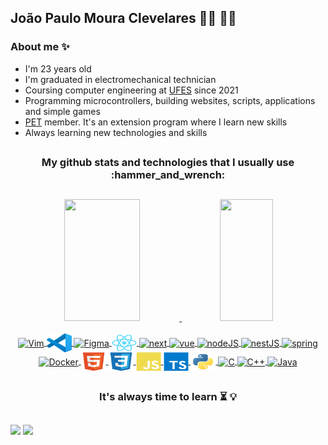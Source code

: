 ## João Paulo Moura Clevelares 👨‍🎓 👨‍💻
### About me :sparkles:

 - I'm 23 years old
 - I'm graduated in electromechanical technician
 - Coursing computer engineering at [UFES](https://www.ufes.br) since 2021
 - Programming microcontrollers, building websites, scripts, applications and simple games
 - [PET](https://pet.inf.ufes.br) member. It's an extension program where I learn new skills
 - Always learning new technologies and skills
 
 ##
 <div align="center">
 <h3> My github stats and technologies that I usually use :hammer_and_wrench: </h3>
 </div>
 
 ##
 
<div align="center">
  <a href="https://github.com/vortex2jm">
  <img width="49%" height="195px" src="https://github-readme-stats.vercel.app/api?username=vortex2jm&show_icons=true&include_all_commits=true&count_private=true&hide_border=true&title_color=00bfbf&icon_color=00bfbf&text_color=c9d1d9&bg_color=ffffff00"/> 
  <img width="41%" height="195px" src="https://github-readme-stats.vercel.app/api/top-langs/?username=vortex2jm&layout=compact&langs_count=8&hide_border=true&title_color=00bfbf&text_color=00bfbf&bg_color=ffffff00" />
<a/>
</div>

<div style="display: inline_block" align="center"><br>
  
  <a href="https://github.com/vortex2jm" target="_blank">
  <img align="center" alt="Vim" height="30" width="40" src="https://cdn.jsdelivr.net/gh/devicons/devicon/icons/vim/vim-original.svg">
  <a/>
  
  <a href="https://github.com/vortex2jm" target="_blank">
  <img align="center" alt="Vscode" height="30" width="40" src="https://raw.githubusercontent.com/devicons/devicon/master/icons/vscode/vscode-original.svg">
  <a/>
  
  <a href="https://github.com/vortex2jm" target="_blank">
  <img align="center" alt="Figma" height="30" width="40" src="https://cdn.jsdelivr.net/gh/devicons/devicon/icons/figma/figma-original.svg">
  <a/>
  
  <a href="https://github.com/vortex2jm" target="_blank">
  <img align="center" alt="React" height="30" width="40" src="https://raw.githubusercontent.com/devicons/devicon/master/icons/react/react-original.svg">
  <a/>
  
  <a href="https://github.com/vortex2jm" target="_blank">
  <img align="center" alt="next" height="30" width="40" src="https://cdn.jsdelivr.net/gh/devicons/devicon/icons/nextjs/nextjs-original.svg" />
  <a/>
  
  <a href="https://github.com/vortex2jm" target="_blank">
  <img align="center" alt="vue" height="30" width="40" src="https://cdn.jsdelivr.net/gh/devicons/devicon/icons/vuejs/vuejs-original.svg" />
  <a/>
  
  <a href="https://github.com/vortex2jm" target="_blank">
  <img align="center" alt="nodeJS" height="30" width="40" src="https://cdn.jsdelivr.net/gh/devicons/devicon/icons/nodejs/nodejs-original.svg" />
  <a/>
  
  <a href="https://github.com/vortex2jm" target="_blank">
  <img align="center" alt="nestJS" height="30" width="40" src="https://cdn.jsdelivr.net/gh/devicons/devicon/icons/nestjs/nestjs-plain.svg" />
  <a/>
  
  <a href="https://github.com/vortex2jm" target="_blank">
  <img align="center" alt="spring" height="30" width="40" src="https://cdn.jsdelivr.net/gh/devicons/devicon/icons/spring/spring-original.svg" />
  </a>
  
  <a href="https://github.com/vortex2jm" target="_blank">
  <!--<img align="center" alt="flutter" height="30" width="40" src="https://cdn.jsdelivr.net/gh/devicons/devicon/icons/flutter/flutter-original.svg" />-->
  <a/>
  
  <a href="https://github.com/vortex2jm" target="_blank">
  <img align="center" alt="Docker" height="30" width="40" src="https://cdn.jsdelivr.net/gh/devicons/devicon/icons/docker/docker-original-wordmark.svg">
  <a/>
  
  <a href="https://github.com/vortex2jm" target="_blank">
  <img align="center" alt="HTML" height="30" width="40" src="https://raw.githubusercontent.com/devicons/devicon/master/icons/html5/html5-original.svg">
  <a/>
  
  <a href="https://github.com/vortex2jm" target="_blank">
  <img align="center" alt="CSS" height="30" width="40" src="https://raw.githubusercontent.com/devicons/devicon/master/icons/css3/css3-original.svg">
  <a/>
  
  <a href="../../../?tab=repositories&q=&type=&language=javascript&sort=" target="_blank">
  <img align="center" alt="Js" height="30" width="40" src="https://raw.githubusercontent.com/devicons/devicon/master/icons/javascript/javascript-plain.svg">
  <a/>
  
  <a href="../../../?tab=repositories&q=&type=&language=typescript&sort=" target="_blank">
  <img align="center" alt="Ts" height="30" width="40" src="https://raw.githubusercontent.com/devicons/devicon/master/icons/typescript/typescript-original.svg">
  <a/>
  
  <a href="../../../?tab=repositories&q=&type=&language=python&sort=" target="_blank">
  <img align="center" alt="Python" height="30" width="40" src="https://raw.githubusercontent.com/devicons/devicon/master/icons/python/python-original.svg">
  <a/>
  
  <a href="../../../?tab=repositories&q=&type=&language=c&sort=" target="_blank">
  <img align="center" alt="C" height="30" width="40" src="https://cdn.jsdelivr.net/gh/devicons/devicon/icons/c/c-original.svg" />
  <a/>
  
  <a href="../../../?tab=repositories&q=&type=&language=c%2B%2B&sort=" target="_blank">
  <img align="center" alt="C++" height="30" width="40" src="https://cdn.jsdelivr.net/gh/devicons/devicon/icons/cplusplus/cplusplus-original.svg" />
  <a/>
  
  <a href="../../../?tab=repositories&q=&type=&language=java&sort=" target="_blank">
  <img align="center" alt="Java" height="30" width="40" src="https://cdn.jsdelivr.net/gh/devicons/devicon/icons/java/java-original.svg" />
  <a/>
  
</div>

##
 <div align="center">
 <h3> It's always time to learn ⏳ 💡 </h3>
 </div>
 
 ##
<div> 
  <a href="https://www.instagram.com/joao_p_moura/" target="_blank"><img src="https://img.shields.io/badge/-Instagram-%23E4405F?style=for-the-badge&logo=instagram&logoColor=white" target="_blank"></a>
  <a href = "mailto:joaopaulomoura5328@gmail.com"><img src="https://img.shields.io/badge/-Gmail-%23333?style=for-the-badge&logo=gmail&logoColor=white" target="_blank"></a>

</div>
